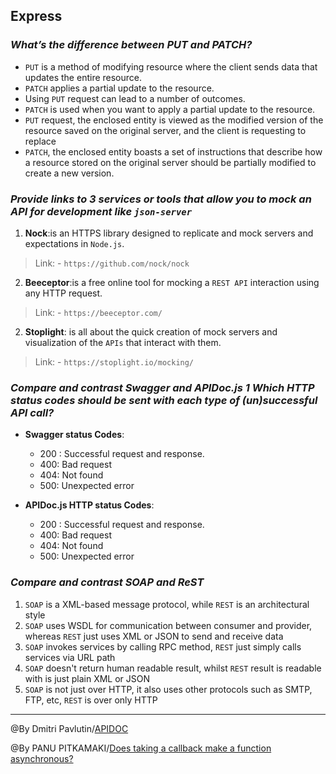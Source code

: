 ## **Express**

### ***What’s the difference between PUT and PATCH?***
- `PUT` is a method of modifying resource where the client sends data that updates the entire resource.
- `PATCH` applies a partial update to the resource.
- Using `PUT` request can lead to a number of outcomes.
- `PATCH` is used when you want to apply a partial update to the resource. 
- `PUT` request, the enclosed entity is viewed as the modified version of the resource saved on the original server, and the client is requesting to replace 
- `PATCH`, the enclosed entity boasts a set of instructions that describe how a resource stored on the original server should be partially modified to create a new version.

### ***Provide links to 3 services or tools that allow you to mock an API for development like `json-server`***
1. **Nock**:is an HTTPS library designed to replicate and mock servers and expectations in `Node.js`.
>Link:
    - `https://github.com/nock/nock`
2. **Beeceptor**:is a free online tool for mocking a `REST API` interaction using any HTTP request. 
>Link:
    - `https://beeceptor.com/`
2.  **Stoplight**: is all about the quick creation of mock servers and visualization of the `APIs` that interact with them. 
>Link:
    - `https://stoplight.io/mocking/`

### ***Compare and contrast Swagger and APIDoc.js 1 Which HTTP status codes should be sent with each type of (un)successful API call?***
- **Swagger  status Codes**:
   - 200 :	Successful request and response.
   - 400:  Bad request
   - 404: Not found
   - 500:  Unexpected error

- **APIDoc.js HTTP status Codes**:
   - 200 :	Successful request and response.
   - 400:  Bad request
   - 404: Not found
   - 500:  Unexpected error

### ***Compare and contrast SOAP and ReST***
1. `SOAP` is a XML-based message protocol, while `REST` is an architectural style
2. `SOAP` uses WSDL for communication between consumer and provider, whereas `REST` just uses XML or JSON to send and receive data
3. `SOAP` invokes services by calling RPC method, `REST` just simply calls services via URL path
4. `SOAP` doesn't return human readable result, whilst `REST` result is readable with is just plain XML or JSON
5. `SOAP` is not just over HTTP, it also uses other protocols such as SMTP, FTP, etc, `REST` is over only HTTP

-----------------------------------------------
@By Dmitri Pavlutin/[APIDOC](https://apidocjs.com/)

@By PANU PITKAMAKI/[Does taking a callback make a function asynchronous?](https://bytearcher.com/articles/does-taking-a-callback-make-a-function-asynchronous/)
